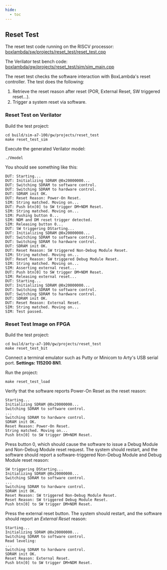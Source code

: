 ```yaml
---
hide:
  - toc
---
```


## Reset Test

The reset test code running on the RISCV processor: [boxlambda/sw/projects/reset_test/reset_test.cpp](https://github.com/epsilon537/boxlambda/blob/master/sw/projects/reset_test/reset_test.cpp)

The Verilator test bench code: [boxlambda/gw/projects/reset_test/sim/sim_main.cpp](https://github.com/epsilon537/boxlambda/blob/master/gw/projects/reset_test/sim/sim_main.cpp)

The reset test checks the software interaction with BoxLambda's reset controller. The test does the following:

1. Retrieve the reset reason after reset (POR, External Reset, SW triggered reset...).
2. Trigger a system reset via software.

### Reset Test on Verilator

Build the test project:
```
cd build/sim-a7-100/gw/projects/reset_test
make reset_test_sim
```
Execute the generated Verilator model:
```
./Vmodel
```
You should see something like this:

```
DUT: Starting...
DUT: Initializing SDRAM @0x20000000...
DUT: Switching SDRAM to software control.
DUT: Switching SDRAM to hardware control.
DUT: SDRAM init OK.
DUT: Reset Reason: Power-On Reset.
SIM: String matched. Moving on...
DUT: Push btn[0] to SW trigger DM+NDM Reset.
SIM: String matched. Moving on...
SIM: Pushing button 0...
SIM: NDM and DM reset trigger detected.
SIM: Releasing button 0...
DUT: SW triggering DStarting...
DUT: Initializing SDRAM @0x20000000...
DUT: Switching SDRAM to software control.
DUT: Switching SDRAM to hardware control.
DUT: SDRAM init OK.
DUT: Reset Reason: SW triggered Non-Debug Module Reset.
SIM: String matched. Moving on...
DUT: Reset Reason: SW triggered Debug Module Reset.
SIM: String matched. Moving on...
SIM: Asserting external reset...
DUT: Push btn[0] to SW trigger DM+NDM Reset.
SIM: Releasing external reset...
DUT: Starting...
DUT: Initializing SDRAM @0x20000000...
DUT: Switching SDRAM to software control.
DUT: Switching SDRAM to hardware control.
DUT: SDRAM init OK.
DUT: Reset Reason: External Reset.
SIM: String matched. Moving on...
SIM: Test passed.
```

### Reset Test Image on FPGA

Build the test project:
```
cd build/arty-a7-100/gw/projects/reset_test
make reset_test_bit
```
Connect a terminal emulator such as Putty or Minicom to Arty's USB serial port. **Settings: 115200 8N1**.

Run the project:
```
make reset_test_load
```
Verify that the software reports Power-On Reset as the reset reason:
```
Starting...
Initializing SDRAM @0x20000000...
Switching SDRAM to software control.
...
Switching SDRAM to hardware control.
SDRAM init OK.
Reset Reason: Power-On Reset.
String matched. Moving on...
Push btn[0] to SW trigger DM+NDM Reset.
```
Press button 0, which should cause the software to issue a Debug Module and Non-Debug Module reset request.
The system should restart, and the software should report a software-triggered Non-Debug Module and Debug
Module reset reason:
```
SW triggering DStarting...
Initializing SDRAM @0x20000000...
Switching SDRAM to software control.
...
Switching SDRAM to hardware control.
SDRAM init OK.
Reset Reason: SW triggered Non-Debug Module Reset.
Reset Reason: SW triggered Debug Module Reset.
Push btn[0] to SW trigger DM+NDM Reset.
```
Press the external reset button. The system should restart, and the software should report an *External Reset*
reason:
```
Starting...
Initializing SDRAM @0x20000000...
Switching SDRAM to software control.
Read leveling:
...
Switching SDRAM to hardware control.
SDRAM init OK.
Reset Reason: External Reset.
Push btn[0] to SW trigger DM+NDM Reset.
```

